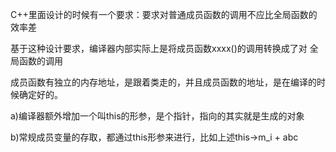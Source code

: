 C++里面设计的时候有一个要求：要求对普通成员函数的调用不应比全局函数的效率差

基于这种设计要求，编译器内部实际上是将成员函数xxxx()的调用转换成了对 全局函数的调用

成员函数有独立的内存地址，是跟着类走的，并且成员函数的地址，是在编译的时候确定好的。

a)编译器额外增加一个叫this的形参，是个指针，指向的其实就是生成的对象

b)常规成员变量的存取，都通过this形参来进行，比如上述this->m_i + abc